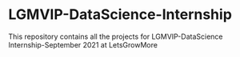 # LGMVIP-DataScience-Internship
This repository contains all the projects for LGMVIP-DataScience Internship-September 2021 at LetsGrowMore
